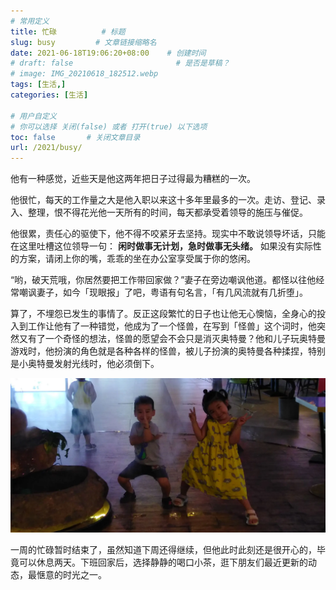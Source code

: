 ```yaml
---
# 常用定义
title: 忙碌          # 标题
slug: busy         # 文章链接缩略名
date: 2021-06-18T19:06:20+08:00    # 创建时间
# draft: false                       # 是否是草稿？
# image: IMG_20210618_182512.webp
tags: [生活,]
categories: [生活]

# 用户自定义
# 你可以选择 关闭(false) 或者 打开(true) 以下选项
toc: false       # 关闭文章目录
url: /2021/busy/
---
```


他有一种感觉，近些天是他这两年把日子过得最为糟糕的一次。

他很忙，每天的工作量之大是他入职以来这十多年里最多的一次。走访、登记、录入、整理，恨不得花光他一天所有的时间，每天都承受着领导的施压与催促。

他很累，责任心的驱使下，他不得不咬紧牙去坚持。现实中不敢说领导坏话，只能在这里吐槽这位领导一句： **闲时做事无计划，急时做事无头绪。** 如果没有实际性的方案，请闭上你的嘴，乖乖的坐在办公室享受属于你的悠闲。

“哟，破天荒哦，你居然要把工作带回家做？”妻子在旁边嘲讽他道。都怪以往他经常嘲讽妻子，如今「现眼报」了吧，粤语有句名言，「有几风流就有几折堕」。

算了，不埋怨已发生的事情了。反正这段繁忙的日子也让他无心懊恼，全身心的投入到工作让他有了一种错觉，他成为了一个怪兽，在写到「怪兽」这个词时，他突然又有了一个奇怪的想法，怪兽的愿望会不会只是消灭奥特曼？他和儿子玩奥特曼游戏时，他扮演的角色就是各种各样的怪兽，被儿子扮演的奥特曼各种揉捏，特别是小奥特曼发射光线时，他必须倒下。

![](postImages/laomai/2023/02/27/163fc35119a8d7-1.webp)

一周的忙碌暂时结束了，虽然知道下周还得继续，但他此时此刻还是很开心的，毕竟可以休息两天。下班回家后，选择静静的喝口小茶，逛下朋友们最近更新的动态，最惬意的时光之一。

